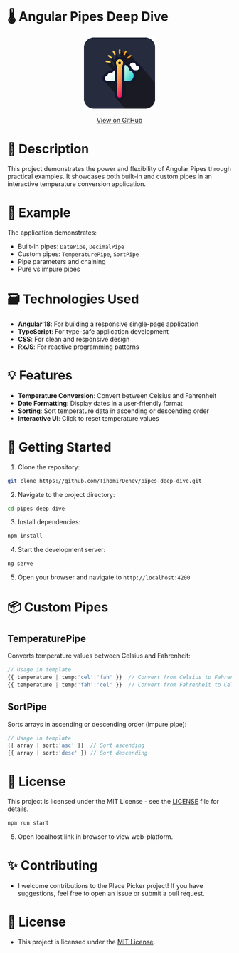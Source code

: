 # 🌡️ Angular Pipes Deep Dive

<div align="center">
  <img src="public/temp-icon.png" alt="Temperature" style="height: 160px;" />
  <p>
    <a href="https://github.com/TihomirDenev/pipes-deep-dive" target="_blank">View on GitHub</a>
  </p>
</div>

# 📝 Description

This project demonstrates the power and flexibility of Angular Pipes through practical examples. It showcases both built-in and custom pipes in an interactive temperature conversion application.

# 🔎 Example

The application demonstrates:
- Built-in pipes: `DatePipe`, `DecimalPipe`
- Custom pipes: `TemperaturePipe`, `SortPipe`
- Pipe parameters and chaining
- Pure vs impure pipes

# 🗃️ Technologies Used

- **Angular 18**: For building a responsive single-page application
- **TypeScript**: For type-safe application development
- **CSS**: For clean and responsive design
- **RxJS**: For reactive programming patterns

# 💡 Features

- **Temperature Conversion**: Convert between Celsius and Fahrenheit
- **Date Formatting**: Display dates in a user-friendly format
- **Sorting**: Sort temperature data in ascending or descending order
- **Interactive UI**: Click to reset temperature values

# 🚀 Getting Started

1. Clone the repository:

```bash
git clone https://github.com/TihomirDenev/pipes-deep-dive.git
```

2. Navigate to the project directory:

```bash
cd pipes-deep-dive
```

3. Install dependencies:

```bash
npm install
```

4. Start the development server:

```bash
ng serve
```

5. Open your browser and navigate to `http://localhost:4200`

# 📦 Custom Pipes

## TemperaturePipe
Converts temperature values between Celsius and Fahrenheit:

```typescript
// Usage in template
{{ temperature | temp:'cel':'fah' }}  // Convert from Celsius to Fahrenheit
{{ temperature | temp:'fah':'cel' }}  // Convert from Fahrenheit to Celsius
```

## SortPipe
Sorts arrays in ascending or descending order (impure pipe):

```typescript
// Usage in template
{{ array | sort:'asc' }}  // Sort ascending
{{ array | sort:'desc' }} // Sort descending
```

# 📝 License

This project is licensed under the MIT License - see the [LICENSE](LICENSE) file for details.

```bash
npm run start
```

5. Open localhost link in browser to view web-platform.

# ✨ Contributing

- I welcome contributions to the Place Picker project! If you have suggestions, feel free to open an issue or submit a pull request.

# 📇 License

- This project is licensed under the [MIT License](https://opensource.org/licenses/MIT).
